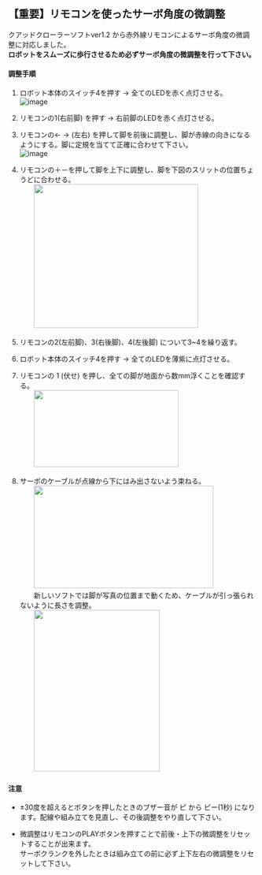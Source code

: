 ## 【重要】リモコンを使ったサーボ角度の微調整
クアッドクローラーソフトver1.2 から赤外線リモコンによるサーボ角度の微調整に対応しました。  
**ロボットをスムーズに歩行させるため必ずサーボ角度の微調整を行って下さい。**  

#### 調整手順
1. ロボット本体のスイッチ4を押す → 全てのLEDを赤く点灯させる。  
![image](https://user-images.githubusercontent.com/43091864/91678002-5523b980-eb7f-11ea-8149-05dfcd2e0d6c.png)  

2. リモコンの1(右前脚) を押す → 右前脚のLEDを赤く点灯させる。  

3. リモコンの← → (左右) を押して脚を前後に調整し、脚が赤線の向きになるようにする。脚に定規を当てて正確に合わせて下さい。  
![image](https://user-images.githubusercontent.com/43091864/91677685-6b7d4580-eb7e-11ea-8f1e-62de1b17d3cf.png)

4. リモコンの＋－を押して脚を上下に調整し、脚を下図のスリットの位置ちょうどに合わせる。  
　　<img src="https://user-images.githubusercontent.com/43091864/91677335-57851400-eb7d-11ea-8b3e-931ff18073d5.png" width="334" height="292" border="0" />  

5. リモコンの2(左前脚)、3(右後脚)、4(左後脚) について3~4を繰り返す。

6. ロボット本体のスイッチ4を押す → 全てのLEDを薄紫に点灯させる。 

7. リモコンの 1 (伏せ) を押し、全ての脚が地面から数mm浮くことを確認する。  
　　<img src="https://user-images.githubusercontent.com/43091864/92335567-03c18000-f0d3-11ea-9292-3755ec897ce7.JPG" width="294" height="156" border="0" />  

8. サーボのケーブルが点線から下にはみ出さないよう束ねる。  
　　<img src="https://user-images.githubusercontent.com/43091864/92386325-8e939080-f14e-11ea-8754-724b1d984763.JPG" width="365" height="208" border="0" />  
　　新しいソフトでは脚が写真の位置まで動くため、ケーブルが引っ張られないように長さを調整。  
　　<img src="https://user-images.githubusercontent.com/43091864/92335765-0fae4180-f0d5-11ea-8063-796a38313b14.JPG" width="256" height="328" border="0" />  

#### 注意
- ±30度を超えるとボタンを押したときのブザー音が ピ から ピー(1秒) になります。配線や組み立てを見直し、その後調整をやり直して下さい。  

- 微調整はリモコンのPLAYボタンを押すことで前後・上下の微調整をリセットすることが出来ます。  
  サーボクランクを外したときは組み立ての前に必ず上下左右の微調整をリセットして下さい。  
